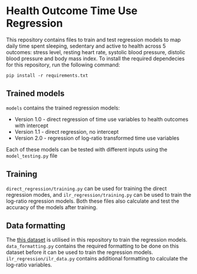 # Health Outcome Time Use Regression

This repository contains files to train and test regression models to map daily time spent sleeping, sedentary and active to health across 5 outcomes: stress level, resting heart rate, systolic blood pressure, distolic blood pressure and body mass index. To install the required dependecies for this repository, run the following command:

```
pip install -r requirements.txt
```

## Trained models

`models` contains the trained regression models:
- Version 1.0 - direct regression of time use variables to health outcomes with intercept
- Version 1.1 - direct regression, no intercept
- Version 2.0 - regression of log-ratio transformed time use variables

Each of these models can be tested with different inputs using the `model_testing.py` file

## Training

`direct_regression/training.py` can be used for training the direct regression modes, and `ilr_regression/training.py` can be used to train the log-ratio regression models. Both these files also calculate and test the accuracy of the models after training. 

## Data formatting

The [this dataset](https://www.kaggle.com/datasets/uom190346a/sleep-health-and-lifestyle-dataset) is utilised in this repository to train the regression models. `data_formatting.py` contains the required formatting to be done on this dataset before it can be used to train the regression models. `ilr_regression/ilr_data.py` contains additional formatting to calculate the log-ratio variables.